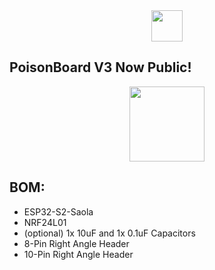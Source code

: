 <div align="center">
  <img height="50" src="https://cdn.discordapp.com/attachments/1105916363081515029/1163064099714891806/Screenshot_2023-10-15_124000.png?ex=653e36da&is=652bc1da&hm=0640cf9c2291409453bdd94e187873ecbb6fee1edfab61a56cf9a2016fc04729&"  />
</div>

## PoisonBoard V3 Now Public!

<div align="center">
  <img height="120" src="https://media.discordapp.net/attachments/958792475995156551/1163060136215072798/image.png"  />
</div>

## BOM:
- ESP32-S2-Saola
- NRF24L01
- (optional) 1x 10uF and 1x 0.1uF Capacitors
- 8-Pin Right Angle Header
- 10-Pin Right Angle Header
